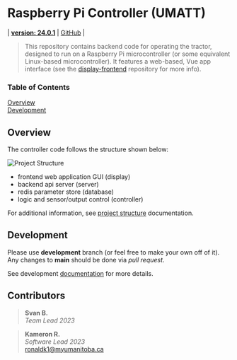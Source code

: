 # Raspberry Pi Controller (UMATT)

| [__version: 24.0.1__](https://github.com/umatt-ece/rpi-controller/blob/main/CHANGELOG.md) | [GitHub](https://github.com/umatt-ece/rpi-controller) |

> This repository contains backend code for operating the tractor, designed to run on a Raspberry Pi microcontroller (or some equivalent Linux-based microcontroller). It features a web-based, Vue app interface (see the [display-frontend](https://github.com/umatt-ece/display-frontend) repository for more info).

### Table of Contents
[Overview]()  
[Development]()  


## Overview

The controller code follows the structure shown below:

![Project Structure]()

- frontend web application GUI (display)
- backend api server (server)
- redis parameter store (database)
- logic and sensor/output control (controller)

For additional information, see [project structure](./documents/ProjectStructure.md) documentation.

## Development

Please use **development** branch (or feel free to make your own off of it). Any changes to **main** should be done via *pull request*.

See development [documentation](./documents/README.md) for more details.

## Contributors

> __Svan B.__  
> _Team Lead 2023_
> 

> __Kameron R.__  
> _Software Lead 2023_  
> ronaldk1@myumanitoba.ca
